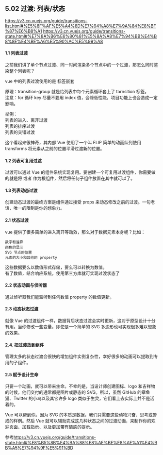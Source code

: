 ## 5.02 过渡: 列表/状态

<https://v3.cn.vuejs.org/guide/transitions-list.html#%E5%8F%AF%E5%A4%8D%E7%94%A8%E7%9A%84%E8%BF%87%E6%B8%A1>
<https://v3.cn.vuejs.org/guide/transitions-state.html#%E7%8A%B6%E6%80%81%E5%8A%A8%E7%94%BB%E4%B8%8E%E4%BE%A6%E5%90%AC%E5%99%A8>

#### 1.1 列表过渡

之前我们讲了单个节点过渡、同一时间渲染多个节点中的一个过渡，那怎么同时渲染整个列表呢？

vue 中的列表过渡使用的是 <transition-group> 标签嵌套

原理：transition-group 就是给列表中每个元素循环套上了 tarnsition 标签。  
注意：for 循环 key 尽量不要用 index 值，会降低性能，项目功能上也会造成一定影响。

举例：  
列表的进入、离开过渡  
列表的排序过渡  
列表的交错过渡

这个看起来很神奇，其内部 Vue 使用了一个叫 FLIP 简单的动画队列使用 transforms 将元素从之前的位置平滑过渡新的位置。

#### 1.2 列表可复用过渡

过渡可以通过 Vue 的组件系统实现复用。要创建一个可复用过渡组件，你需要做的就是将 <transition> 或者 <transition-group> 作为根组件，然后将任何子组件放置在其中就可以了。

#### 1.3 列表动态过渡

创建动态过渡的最终方案是组件通过接受 props 来动态修改之前的过渡。一句老话，唯一的限制是你的想象力。

#### 2.1 状态过渡

vue 提供了很多简单的进入离开等动效，那么对于数据元素本身呢？比如：

```
数字和运算
颜色的显示
SVG 节点的位置
元素的大小和其他的 property
```

这些数据要么以数值形式存储，要么可以转换为数值。  
有了数值，结合响应系统，使用第三方库就可实现过渡状态了

#### 2.2 状态动画与侦听器

通过侦听器我们能监听到任何数值 property 的数值更新。

#### 2.3 动态状态过渡

就像 Vue 的过渡组件一样，数据背后状态过渡会实时更新，这对于原型设计十分有用。当你修改一些变量，即使是一个简单的 SVG 多边形也可实现很多难以想象的效果。

#### 2.4. 把过渡放到组件

管理太多的状态过渡会很快的增加组件实例复杂性，幸好很多的动画可以提取到专用的子组件。

#### 2.5 赋予设计生命

只要一个动画，就可以带来生命。不幸的是，当设计师创建图标、logo 和吉祥物的时候，他们交付的通常都是图片或静态的 SVG。所以，虽然 GitHub 的章鱼猫、Twitter 的小鸟以及其它许多 logo 类似于生灵，它们看上去实际上并不是活着的。

Vue 可以帮到你。因为 SVG 的本质是数据，我们只需要这些动物兴奋、思考或警戒的样例。然后 Vue 就可以辅助完成这几种状态之间的过渡动画，来制作你的欢迎页面、加载指示、以及更加带有情感的提示。

参考<https://v3.cn.vuejs.org/guide/transitions-state.html#%E8%B5%8B%E4%BA%88%E8%AE%BE%E8%AE%A1%E4%BB%A5%E7%94%9F%E5%91%BD>
